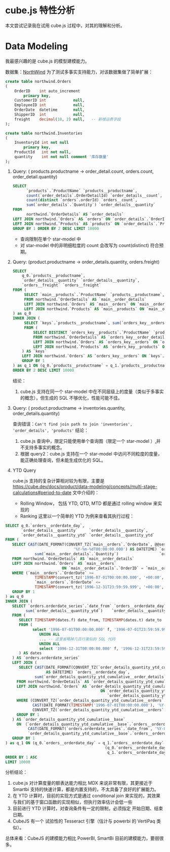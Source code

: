 # cube.js 特性分析

本文尝试记录我在试用 cube.js 过程中，对其的理解和分析。

# Data Modeling
我最感兴趣的是 cube.js 的模型建模能力。

数据集：[NorthWind](https://en.wikiversity.org/wiki/Database_Examples/Northwind/MySQL)
为了测试多事实支持能力，对该数据集做了简单扩展：
```sql
create table northwind.Orders
(
    OrderID    int auto_increment
        primary key,
    CustomerID int            null,
    EmployeeID int            null,
    OrderDate  datetime       null,
    ShipperID  int            null,
    freight    decimal(10, 2) null,   -- 新增运费字段
);

create table northwind.Inventories
(
    InventoryId int not null
        primary key,
    ProductId   int not null,
    quantity    int not null comment '库存数量'
);

```

1. Query: ( products.productname -> order_detail.count, orders.count, order_detail.quantity)
    ```sql
    SELECT
          `products`.`ProductName` `products__productname`, 
          count(`order_details`.OrderDetailId) `order_details__count`, 
          count(distinct `orders`.orderId) `orders__count`, 
          sum(`order_details`.`Quantity`) `order_details__quantity`
    FROM
          northwind.`OrderDetails` AS `order_details`
    LEFT JOIN northwind.`Orders` AS `orders` ON `order_details`.`OrderID` = `orders`.`OrderID`
    LEFT JOIN northwind.`Products` AS `products` ON `order_details`.`ProductID` = `products`.`ProductID`  
    GROUP BY 1 ORDER BY 2 DESC LIMIT 10000
    ```
    
    - 查询限制在单个 star-model 中
    - 对 star-model 中的非明细粒度的 count 会改写为 count(distinct) 符合预期。
2. Query: (product.productname -> order_details.quantity, orders.freight)
   ```sql 
   SELECT 
       q_0.`products__productname`, 
       `order_details__quantity` `order_details__quantity`, 
       `orders__freight` `orders__freight` 
   FROM (
        SELECT `main__products`.`ProductName` `products__productname`, sum(`main__order_details`.`Quantity`) `order_details__quantity` 
        FROM northwind.`OrderDetails` AS `main__order_details` 
        LEFT JOIN northwind.`Orders` AS `main__orders` ON `main__order_details`.`OrderID` = `main__orders`.`OrderID` 
        LEFT JOIN northwind.`Products` AS `main__products` ON `main__order_details`.`ProductID` = `main__products`.`ProductID`  GROUP BY 1
   ) as q_0 
   INNER JOIN (
        SELECT `keys`.`products__productname`, sum(`orders_key__orders`.freight) `orders__freight` 
        FROM (
            SELECT DISTINCT `orders_key__products`.`ProductName` `products__productname`, `orders_key__orders`.orderId `orders__order_id` 
            FROM northwind.`OrderDetails` AS `orders_key__order_details` 
            LEFT JOIN northwind.`Orders` AS `orders_key__orders` ON `orders_key__order_details`.`OrderID` = `orders_key__orders`.`OrderID` 
            LEFT JOIN northwind.`Products` AS `orders_key__products` ON `orders_key__order_details`.`ProductID` = `orders_key__products`.`ProductID` 
       ) AS `keys` 
       LEFT JOIN northwind.`Orders` AS `orders_key__orders` ON `keys`.`orders__order_id` = `orders_key__orders`.orderId
       GROUP BY 1
   ) as q_1 ON (q_0.`products__productname` = q_1.`products__productname` OR (q_0.`products__productname` IS NULL AND q_1.`products__productname` IS NULL)) 
   ORDER BY 2 DESC LIMIT 10000
   ```
   结论：
   1. cube.js 支持在同一个 star-model 中在不同层级上的度量（类似于多事实的概念），但生成的 SQL 不够优化，性能可能不佳。
   
3. Query: ( product.productname -> inventories.quantity, order_details.quantity)
   
   查询错误：`Can't find join path to join 'inventories', 'order_details', 'products'`
   结论：
   1. cube.js 查询中，限定只能使用单个查询图（限定一个 star-model ）,并不支持多事实的概念。
   2. 根据 query2：cube.js 支持在一个 star-model 中访问不同粒度的度量，能正确处理查询，但未能生成优化的 SQL。
   
4. YTD Query
   
   cube.js 支持的复杂计算相对较为有限，主要是 https://cube.dev/docs/product/data-modeling/concepts/multi-stage-calculations#period-to-date 文中介绍的：
   - Rolling Window， 包括 YTD, QTD, MTD 都是通过 rolling window 来实现的
   - Ranking 
   这里以一个简单的 YTD 为例来查看其执行过程：
```sql
SELECT q_0.`orders__orderdate_day`,
       `order_details__quantity`     `order_details__quantity`,
       `order_details__quantity_ytd` `order_details__quantity_ytd`
FROM (
   SELECT CAST(DATE_FORMAT(CONVERT_TZ(`main__orders`.`OrderDate`, @@session.time_zone, '+00:00'),
                              '%Y-%m-%dT00:00:00.000') AS DATETIME) `orders__orderdate_day`,
             sum(`main__order_details`.`Quantity`)                  `order_details__quantity`
   FROM northwind.`OrderDetails` AS `main__order_details`
   LEFT JOIN northwind.`Orders` AS `main__orders`
                         ON `main__order_details`.`OrderID` = `main__orders`.`OrderID`
   WHERE (`main__orders`.`OrderDate` >=
             TIMESTAMP(convert_tz('1996-07-01T00:00:00.000', '+00:00', @@session.time_zone)) AND
             `main__orders`.`OrderDate` <=
             TIMESTAMP(convert_tz('1996-12-31T23:59:59.999', '+00:00', @@session.time_zone)))
   GROUP BY 1
) as q_0
INNER JOIN (
   SELECT `orders.orderdate_series`.`date_from` `orders__orderdate_day`,
         sum(`order_details__quantity_ytd`)    `order_details__quantity_ytd`
   FROM (
      SELECT TIMESTAMP(dates.f) date_from, TIMESTAMP(dates.t) date_to
      FROM (
            select '1996-07-01T00:00:00.000' f, '1996-07-01T23:59:59.999' t
               UNION ALL
               ... -- 这里省略掉几百行类似的 SQL 代码
               UNION ALL
               select '1996-12-31T00:00:00.000' f, '1996-12-31T23:59:59.999' t
      ) AS dates
   ) AS `orders.orderdate_series`
   LEFT JOIN (
      SELECT CAST(DATE_FORMAT(CONVERT_TZ(`order_details_quantity_ytd_cumulative__orders`.`OrderDate`,@@session.time_zone, '+00:00'), '%Y-%m-%dT00:00:00.000') 
                  AS DATETIME) `orders__orderdate_day`,
             sum(`order_details_quantity_ytd_cumulative__order_details`.Quantity) `order_details__quantity_ytd`
     FROM northwind.`OrderDetails` AS `order_details_quantity_ytd_cumulative__order_details`
     LEFT JOIN northwind.`Orders` AS `order_details_quantity_ytd_cumulative__orders`
                                          ON `order_details_quantity_ytd_cumulative__order_details`.`OrderID` =
                                             `order_details_quantity_ytd_cumulative__orders`.`OrderID`
     WHERE (CONVERT_TZ(`order_details_quantity_ytd_cumulative__orders`.`OrderDate`,@@session.time_zone, '+00:00') >=
            CAST(DATE_FORMAT(TIMESTAMP('1996-07-01T00:00:00.000'), '%Y-01-01T00:00:00.000') AS DATETIME) AND
            CONVERT_TZ(`order_details_quantity_ytd_cumulative__orders`.`OrderDate`,@@session.time_zone, '+00:00') <= TIMESTAMP('1996-12-31T23:59:59.999'))
     GROUP BY 1
   ) AS `order_details_quantity_ytd_cumulative__base`
     ON （`order_details_quantity_ytd_cumulative__base`.`orders__orderdate_day` >= 
          CAST(DATE_FORMAT(`orders.orderdate_series`.`date_from`, '%Y-01-01T00:00:00.000') AS DATETIME) AND
          `order_details_quantity_ytd_cumulative__base`.`orders__orderdate_day` <= `orders.orderdate_series`.`date_to`）
   GROUP BY 1
) as q_1 ON (q_0.`orders__orderdate_day` = q_1.`orders__orderdate_day` OR
                                            (q_0.`orders__orderdate_day` IS NULL AND
                                             q_1.`orders__orderdate_day` IS NULL))
ORDER BY 1 ASC
LIMIT 10000
```
   分析结论：
   1. cube.js 对计算度量的额表达能力相比 MDX 来说非常有限，其更接近于 Smartbi 支持的快速计算，都是内置支持的，不太具备了良好的扩展能力。
   2. 在 YTD 计算时，目前的实现方式是通过 conditional join 来实现的，其效果与我们的基于窗口函数的实现相似，但执行效率估计会低一些
   3. 目前进行 YTD 计算时，对查询条件有一定的限制，必须指定 开始日期、结束日期。
   4. CubeJS 有一个 试验性的 Tesseract 引擎（估计与 powerbi 的 VertiPaq 类似）。

总体来看：CubeJS 的建模能力相比 PowerBI, SmartBi 目前的建模能力，要弱很多。